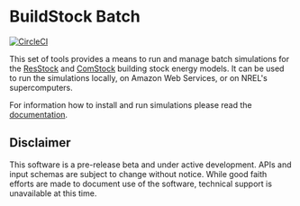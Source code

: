 # BuildStock Batch

[![CircleCI](https://circleci.com/gh/NREL/buildstockbatch.svg?style=svg&circle-token=4333c59c1b03b3461dfd16798ba04cb26bede4c0)](https://circleci.com/gh/NREL/buildstockbatch)

This set of tools provides a means to run and manage batch simulations for the
[ResStock](https://github.com/NREL/resstock) and
[ComStock](https://github.com/NREL/comstock) building stock energy models. It
can be used to run the simulations locally, on Amazon Web Services, or on NREL's
supercomputers.

For information how to install and run simulations please read the
[documentation](https://nrel.github.io/buildstockbatch/).

## Disclaimer

This software is a pre-release beta and under active development. APIs and input
schemas are subject to change without notice. While good faith efforts are made
to document use of the software, technical support is unavailable at this time.
